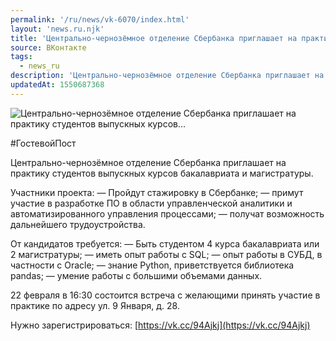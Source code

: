 ```yaml
---
permalink: '/ru/news/vk-6070/index.html'
layout: 'news.ru.njk'
title: 'Центрально-чернозёмное отделение Сбербанка приглашает на практику студентов выпускных курсов'
source: ВКонтакте
tags:
  - news_ru
description: 'Центрально-чернозёмное отделение Сбербанка приглашает на практику студентов выпускных курсов…'
updatedAt: 1550687368
---
```

![Центрально-чернозёмное отделение Сбербанка приглашает на практику студентов выпускных курсов…](https://sun9-57.userapi.com/impf/c848532/v848532754/13a082/1Wb0FqJI3YQ.jpg?size=1280x853&quality=96&proxy=1&sign=ffaed910888600772f4600716253009f&c_uniq_tag=MaYCyS0F6G60LFiWqA7_Xl7heVcrZcv8alwwHDIjiEQ&type=album)

#ГостевойПост

Центрально-чернозёмное отделение Сбербанка приглашает на практику студентов выпускных курсов бакалавриата и магистратуры.

Участники проекта:
— Пройдут стажировку в Сбербанке;
— примут участие в разработке ПО в области управленческой аналитики и автоматизированного управления процессами;
— получат возможность дальнейшего трудоустройства.

От кандидатов требуется:
— Быть студентом 4 курса бакалавриата или 2 магистратуры;
— иметь опыт работы с SQL;
— опыт работы в СУБД, в частности с Oracle;
— знание Python, приветствуется библиотека pandas;
— умение работы с большими объемами данных.

22 февраля в 16:30 состоится встреча с желающими принять участие в практике по адресу ул. 9 Января, д. 28.

Нужно зарегистрироваться: [https://vk.cc/94Ajkj](https://vk.cc/94Ajkj)
